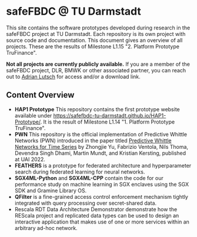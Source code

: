 # safeFBDC @ TU Darmstadt

This site contains the software prototypes developed during research in the safeFBDC project at TU Darmstadt. Each repository is its own project with source code and documentation. This document gives an overview of all projects. These are the results of Milestone L1.15 "2. Platform Prototype TruFinance".

**Not all projects are currently publicly available.** If you are a member of the safeFBDC project, DLR, BMWK or other associated partner, you can reach out to [Adrian Lutsch](https://www.informatik.tu-darmstadt.de/systems/systems_tuda/group/team_detail_117568.en.jsp) for access and/or a download link.

## Content Overview

- **HAP1 Prototype** This repository contains the first prototype website available under <https://safefbdc-tu-darmstadt.github.io/HAP1-Prototype/>. It is the result of Milestone L1.14 "1. Platform Prototype TruFinance".
- **PWN** This repository is the official implementation of Predictive Whittle Networks (PWN) introduced in the paper titled [Predictive Whittle Networks for Time Series](https://ml-research.github.io/papers/yu2022whittle.pdf) by Zhongjie Yu, Fabrizio Ventola, Nils Thoma, Devendra Singh Dhami, Martin Mundt, and Kristian Kersting, published at UAI 2022.
- **FEATHERS** is a prototype for federated architecture and hyperparameter search during federated learning for neural networks.
- **SGX4ML-Python** and **SGX4ML-CPP** contain the code for our performance study on machine learning in SGX enclaves using the SGX SDK and Gramine Library OS.
- **QFilter** is a fine-grained access control enforcement mechanism tightly integrated with query processing over secret-shared data.
- Rescala RDT Data Architecture Demonstrator demonstrate how the REScala project and replicated data types can be used to design an interactive application that makes use of one or more services within an arbitrary ad-hoc network. 
